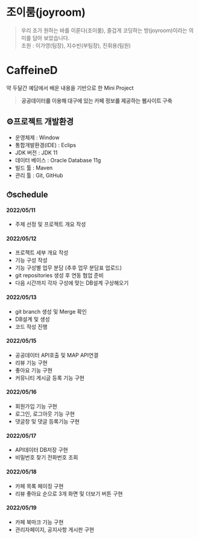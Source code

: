 # 조이룸(joyroom)
> 우리 조가 원하는 바를 이룬다(조이룸), 즐겁게 코딩하는 방(joyroom)이라는 의미를 담아 보았습니다.<br/>
> 조원 : 이가영(팀장), 지수빈(부팀장), 진휘용(팀원)

# CaffeineD
약 두달간 예담에서 배운 내용을 기반으로 한 Mini Project
> **공공데이터를 이용해 대구에 있는 카페 정보를 제공하는 웹사이트 구축**

## ⚙프로젝트 개발환경
+ 운영체제 : Window
+ 통합개발환경(IDE) : Eclips
+ JDK 버전 : JDK 11
+ 데이터 베이스 : Oracle Database 11g
+ 빌드 툴 : Maven
+ 관리 툴 : Git, GitHub

## ⏱schedule
#### 2022/05/11
+ 주제 선정 및 프로젝트 개요 작성
#### 2022/05/12
+ 프로젝트 세부 개요 작성
+ 기능 구성 작성
+ 기능 구성별 업무 분담 (추후 업무 분담표 업로드)
+ git repositories 생성 후 연동 협업 준비
+ 다음 시간까지 각자 구성에 맞는 DB설계 구상해오기
#### 2022/05/13
+ git branch 생성 및 Merge 확인
+ DB설계 및 생성
+ 코드 작성 진행
#### 2022/05/15
+ 공공데이터 API호출 및 MAP API연결
+ 리뷰 기능 구현
+ 좋아요 기능 구현
+ 커뮤니티 게시글 등록 기능 구현
#### 2022/05/16
+ 회원가입 기능 구현
+ 로그인, 로그아웃 기능 구현
+ 댓글창 및 댓글 등록기능 구현
#### 2022/05/17
+ API데이터 DB저장 구현
+ 비밀번호 찾기 전화번호 조회
#### 2022/05/18
+ 카페 목록 페이징 구현
+ 리뷰 좋아요 순으로 3개 화면 및 더보기 버튼 구현
#### 2022/05/19
+ 카페 북마크 기능 구현
+ 관리자페이지, 공지사항 게시판 구현
